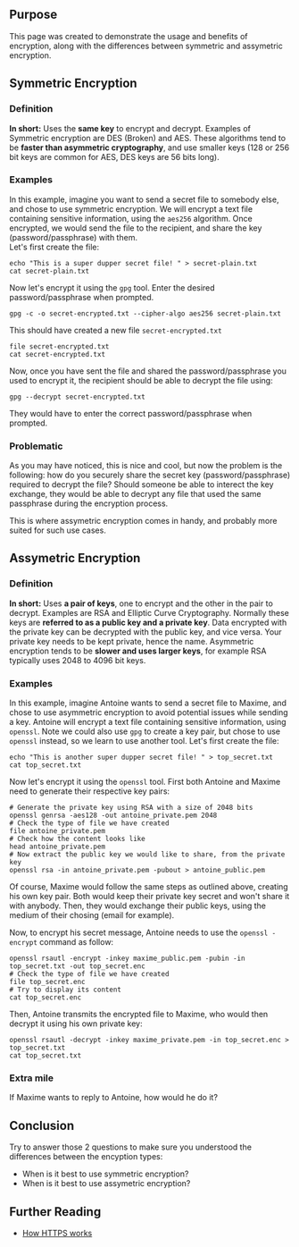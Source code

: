 ## Purpose
This page was created to demonstrate the usage and benefits of encryption, along with the differences between symmetric and assymetric encryption.

## Symmetric Encryption
### Definition
**In short:** Uses the __same key__ to encrypt and decrypt. 
Examples of Symmetric encryption are DES (Broken) and AES. These algorithms tend to be __faster than asymmetric cryptography__, and use smaller keys (128 or 256 bit keys are common for AES, DES keys are 56 bits long).
### Examples
In this example, imagine you want to send a secret file to somebody else, and chose to use symmetric encryption. We will encrypt a text file containing sensitive information, using the `aes256` algorithm. Once encrypted, we would send the file to the recipient, and share the key (password/passphrase) with them.  
Let's first create the file:
```shell
echo "This is a super dupper secret file! " > secret-plain.txt
cat secret-plain.txt
```
Now let's encrypt it using the `gpg` tool. Enter the desired password/passphrase when prompted.
```shell
gpg -c -o secret-encrypted.txt --cipher-algo aes256 secret-plain.txt
```
This should have created a new file `secret-encrypted.txt`
```shell
file secret-encrypted.txt
cat secret-encrypted.txt
```
Now, once you have sent the file and shared the password/passphrase you used to encrypt it, the recipient should be able to decrypt the file using:
```shell
gpg --decrypt secret-encrypted.txt
```
They would have to enter the correct password/passphrase when prompted.
### Problematic
As you may have noticed, this is nice and cool, but now the problem is the following: how do you securely share the secret key (password/passphrase) required to decrypt the file? Should someone be able to interect the key exchange, they would be able to decrypt any file that used the same passphrase during the encryption process.

This is where assymetric encryption comes in handy, and probably more suited for such use cases.
## Assymetric Encryption
### Definition
**In short:** Uses __a pair of keys__, one to encrypt and the other in the pair to decrypt. Examples are RSA and Elliptic Curve Cryptography. Normally these keys are __referred to as a public key and a private key__. Data encrypted with the private key can be decrypted with the public key, and vice versa. Your private key needs to be kept private, hence the name. Asymmetric encryption tends to be __slower and uses larger keys__, for example RSA typically uses 2048 to 4096 bit keys.
### Examples
In this example, imagine Antoine wants to send a secret file to Maxime, and chose to use asymmetric encryption to avoid potential issues while sending a key. Antoine will encrypt a text file containing sensitive information, using `openssl`. Note we could also use `gpg` to create a key pair, but chose to use `openssl` instead, so we learn to use another tool.
Let's first create the file:
```shell
echo "This is another super dupper secret file! " > top_secret.txt
cat top_secret.txt
```
Now let's encrypt it using the `openssl` tool. First both Antoine and Maxime need to generate their respective key pairs:
```shell
# Generate the private key using RSA with a size of 2048 bits
openssl genrsa -aes128 -out antoine_private.pem 2048
# Check the type of file we have created
file antoine_private.pem
# Check how the content looks like
head antoine_private.pem
# Now extract the public key we would like to share, from the private key
openssl rsa -in antoine_private.pem -pubout > antoine_public.pem
```
Of course, Maxime would follow the same steps as outlined above, creating his own key pair. Both would keep their private key secret and won't share it with anybody. Then, they would exchange their public keys, using the medium of their chosing (email for example).

Now, to encrypt his secret message, Antoine needs to use the `openssl -encrypt` command as follow:
```shell
openssl rsautl -encrypt -inkey maxime_public.pem -pubin -in top_secret.txt -out top_secret.enc
# Check the type of file we have created
file top_secret.enc 
# Try to display its content
cat top_secret.enc
```
Then, Antoine transmits the encrypted file to Maxime, who would then decrypt it using his own private key:
```shell
openssl rsautl -decrypt -inkey maxime_private.pem -in top_secret.enc > top_secret.txt
cat top_secret.txt
```
### Extra mile
If Maxime wants to reply to Antoine, how would he do it?
## Conclusion
Try to answer those 2 questions to make sure you understood the differences between the encyption types:
- When is it best to use symmetric encryption?
- When is it best to use assymetric encryption?

## Further Reading
- [How HTTPS works](https://www.youtube.com/watch?v=w0QbnxKRD0w)
